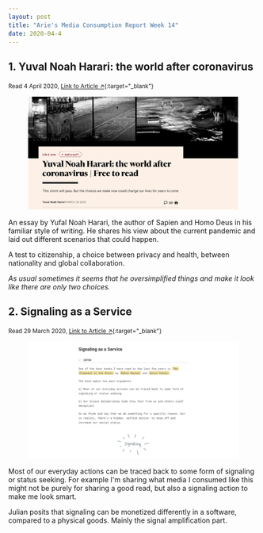 ```yaml
---
layout: post
title: "Arie's Media Consumption Report Week 14"
date: 2020-04-4
---
```


## 1. Yuval Noah Harari: the world after coronavirus
<small>Read 4 April 2020, [Link to Article ↗︎](https://www.ft.com/content/19d90308-6858-11ea-a3c9-1fe6fedcca75){:target="_blank"}</small>

<figure><img alt="Yufal Noah Harari" src="/src/post/yufal noah harari.png"></figure>

An essay by Yufal Noah Harari, the author of Sapien and Homo Deus in his familiar style of writing. He shares his view about the current pandemic and laid out different scenarios that could happen.

A test to citizenship, a choice between privacy and health, between nationality and global collaboration.

<em>As usual sometimes it seems that he oversimplified things and make it look like there are only two choices.</em>

## 2. Signaling as a Service
<small>Read 29 March 2020, [Link to Article ↗︎](https://julian.digital/2020/03/28/signaling-as-a-service/){:target="_blank"}</small>

<figure><img alt="Signaling as a service" src="/src/post/signaling as a service.png"></figure>

Most of our everyday actions can be traced back to some form of signaling or status seeking. For example I'm sharing what media I consumed like this might not be purely for sharing a good read, but also a signaling action to make me look smart.

Julian posits that signaling can be monetized differently in a software, compared to a physical goods. Mainly the signal amplification part.